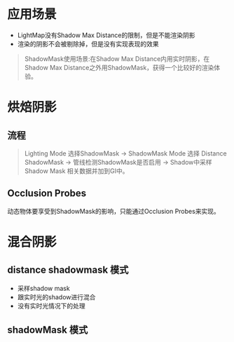 # 应用场景
- LightMap没有Shadow Max Distance的限制，但是不能渲染阴影
- 渲染的阴影不会被剔除掉，但是没有实现表现的效果
> ShadowMask使用场景:在Shadow Max Distance内用实时阴影，在Shadow Max Distance之外用ShadowMask，获得一个比较好的渲染体验。

# 烘焙阴影
## 流程
> Lighting Mode 选择ShadowMask -> ShadowMask Mode 选择 Distance ShadowMask -> 管线检测ShadowMask是否启用 -> Shadow中采样Shadow Mask 相关数据并加到GI中。

## Occlusion Probes
动态物体要享受到ShadowMask的影响，只能通过Occlusion Probes来实现。

# 混合阴影
## distance shadowmask 模式
- 采样shadow mask
- 跟实时光的shadow进行混合
- 没有实时光情况下的处理

## shadowMask 模式
